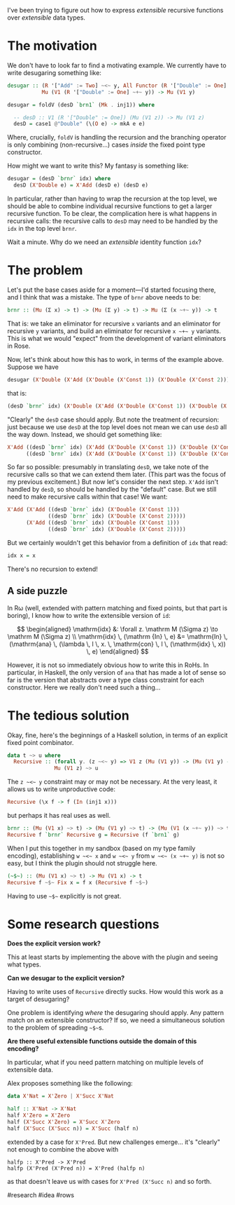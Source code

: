I've been trying to figure out how to express *extensible* recursive functions over *extensible* data types.

# The motivation

We don't have to look far to find a motivating example. We currently have to write desugaring something like:

```haskell
desugar :: (R '["Add" := Two] ~<~ y, All Functor (R '["Double" := One] ~+~ y)) =>
           Mu (V1 (R '["Double" := One] ~+~ y)) -> Mu (V1 y)

desugar = foldV (desD `brn1` (Mk . inj1)) where

  -- desD :: V1 (R '["Double" := One]) (Mu (V1 z)) -> Mu (V1 z)
  desD = case1 @"Double" (\(O e) -> mkA e e)
```

Where, crucially, `foldV` is handling the recursion and the branching operator is only combining (non-recursive...) cases *inside* the fixed point type constructor.

How might we want to write this? My fantasy is something like:

```haskell
desugar = (desD `brnr` idx) where
  desD (X'Double e) = X'Add (desD e) (desD e)
```

In particular, rather than having to wrap the recursion at the top level, we should be able to combine individual recursive functions to get a larger recursive function. To be clear, the complication here is what happens in recursive calls: the recursive calls to `desD` may need to be handled by the `idx` in the top level `brnr`. 

Wait a minute. Why do we need an *extensible* identity function `idx`? 

# The problem

Let's put the base cases aside for a moment—I'd started focusing there, and I think that was a mistake. The type of `brnr` above needs to be:

```haskell
brnr :: (Mu (Σ x) -> t) -> (Mu (Σ y) -> t) -> Mu (Σ (x ~+~ y)) -> t
```

That is: we take an eliminator for recursive `x` variants and an eliminator for recursive `y` variants, and build an eliminator for recursive `x ~+~ y` variants. This is what we would "expect" from the  development of variant eliminators in Rose.

Now, let's think about how this has to work, in terms of the example above. Suppose we have

```haskell
desugar (X'Double (X'Add (X'Double (X'Const 1)) (X'Double (X'Const 2))))
```

that is:

```haskell
(desD `brnr` idx) (X'Double (X'Add (X'Double (X'Const 1)) (X'Double (X'Const 2))))
```

"Clearly" the `desD` case should apply. But note the treatment of recursion: just because we use `desD` at the top level does not mean we can use `desD` all the way down. Instead, we should get something like:

```haskell
X'Add ((desD `brnr` idx) (X'Add (X'Double (X'Const 1)) (X'Double (X'Const 2))))
      ((desD `brnr` idx) (X'Add (X'Double (X'Const 1)) (X'Double (X'Const 2))))
```

So far so possible: presumably in translating `desD`, we take note of the recursive calls so that we can extend them later. (This part was the focus of my previous excitement.) But now let's consider the next step. `X'Add` isn't handled by `desD`, so should be handled by the "default" case. But we still need to make recursive calls within that case! We want:

```haskell
X'Add (X'Add ((desD `brnr` idx) (X'Double (X'Const 1))) 
             ((desD `brnr` idx) (X'Double (X'Const 2)))))
      (X'Add ((desD `brnr` idx) (X'Double (X'Const 1))) 
             ((desD `brnr` idx) (X'Double (X'Const 2)))))
```

But we certainly wouldn't get this behavior from a definition of `idx` that read:

```haskell
idx x = x
```

There's no recursion to extend!

## A side puzzle

In Rω (well, extended with pattern matching and fixed points, but that part is boring), I know how to write the extensible version of `id`:

$$
\begin{aligned}
\mathrm{idx} &: \forall z. \mathrm M (\Sigma z) \to \mathrm M (\Sigma z) \\
\mathrm{idx} \, (\mathrm {In} \, e) &= \mathrm{In} \, (\mathrm{ana} \, (\lambda \, l \, x. \, \mathrm{con} \, l \, (\mathrm{idx} \, x)) \, e)
\end{aligned}
$$

However, it is not so immediately obvious how to write this in RoHs. In particular, in Haskell, the only version of `ana` that has made a lot of sense so far is the version that abstracts over a type class constraint for each constructor. Here we really don't need such a thing...

# The tedious solution

Okay, fine, here's the beginnings of a Haskell solution, in terms of an explicit fixed point combinator.

```haskell
data t ~> u where
  Recursive :: (forall y. (z ~<~ y) => V1 z (Mu (V1 y)) -> (Mu (V1 y) -> u) -> u) ->
               Mu (V1 z) ~> u
```

The `z ~<~ y` constraint may or may not be necessary. At the very least, it allows us to write unproductive code:

```haskell
Recursive (\x f -> f (In (inj1 x)))
```

but perhaps it has real uses as well.

```haskell
brnr :: (Mu (V1 x) ~> t) -> (Mu (V1 y) ~> t) -> (Mu (V1 (x ~+~ y)) ~> t)
Recursive f `brnr` Recursive g = Recursive (f `brn1` g)
```

When I put this together in my sandbox (based on my type family encoding), establishing `w ~<~ x` and `w ~<~ y` from `w ~<~ (x ~+~ y)` is not so easy, but I think the plugin should not struggle here.

```haskell
(~$~) :: (Mu (V1 x) ~> t) -> Mu (V1 x) -> t
Recursive f ~$~ Fix x = f x (Recursive f ~$~)
```

Having to use `~$~` explicitly is not great.

# Some research questions

**Does the explicit version work?** 

This at least starts by implementing the above with the plugin and seeing what types.

**Can we desugar to the explicit version?**

Having to write uses of `Recursive` directly sucks. How would this work as a target of desugaring?

One problem is identifying *where* the desugaring should apply. Any pattern match on an extensible constructor? If so, we need a simultaneous solution to the problem of spreading `~$~`s.

**Are there useful extensible functions outside the domain of this encoding?**

In particular, what if you need pattern matching on multiple levels of extensible data.

Alex proposes something like the following:

```haskell
data X'Nat = X'Zero | X'Succ X'Nat

half :: X'Nat -> X'Nat
half X'Zero = X'Zero
half (X'Succ X'Zero) = X'Succ X'Zero
half (X'Succ (X'Succ n)) = X'Succ (half n)
```

extended by a case for `X'Pred`. But new challenges emerge... it's "clearly" not enough to combine the above with

```
halfp :: X'Pred -> X'Pred
halfp (X'Pred (X'Pred n)) = X'Pred (halfp n)
```

as that doesn't leave us with cases for `X'Pred (X'Succ n)` and so forth.


#research #idea #rows 
